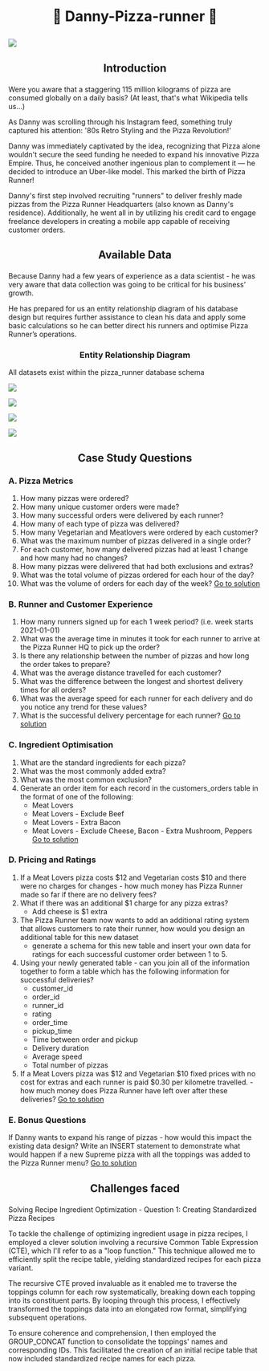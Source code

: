 # <p align="center" style="margin-top: 0px;"> 🍕 Danny-Pizza-runner 🍕

![](image_case_study_2.png)

## <p align="center" style="margin-top: 0px;"> Introduction

Were you aware that a staggering 115 million kilograms of pizza are consumed globally on a daily basis? (At least, that's what Wikipedia tells us...)

As Danny was scrolling through his Instagram feed, something truly captured his attention: '80s Retro Styling and the Pizza Revolution!'

Danny was immediately captivated by the idea, recognizing that Pizza alone wouldn't secure the seed funding he needed to expand his innovative Pizza Empire. Thus, he conceived another ingenious plan to complement it — he decided to introduce an Uber-like model. This marked the birth of Pizza Runner!

Danny's first step involved recruiting "runners" to deliver freshly made pizzas from the Pizza Runner Headquarters (also known as Danny's residence). Additionally, he went all in by utilizing his credit card to engage freelance developers in creating a mobile app capable of receiving customer orders.

## <p align="center" style="margin-top: 0px;"> Available Data

Because Danny had a few years of experience as a data scientist - he was very aware that data collection was going to be critical for his business’ growth.

He has prepared for us an entity relationship diagram of his database design but requires further assistance to clean his data and apply some basic calculations so he can better direct his runners and optimise Pizza Runner’s operations.



### <p align="center" style="margin-top: 0px;"> Entity Relationship Diagram
All datasets exist within the pizza_runner database schema 

![](ERD_pizza.PNG)

![](table2_pizza.PNG)

![](table3_pizza.PNG)

![](table4_pizza.PNG)


## <p align="center" style="margin-top: 0px;"> Case Study Questions

### A. Pizza Metrics
1.  How many pizzas were ordered?
2.  How many unique customer orders were made?
3.  How many successful orders were delivered by each runner?
4.  How many of each type of pizza was delivered?
5.  How many Vegetarian and Meatlovers were ordered by each customer?
6.  What was the maximum number of pizzas delivered in a single order?
7.  For each customer, how many delivered pizzas had at least 1 change and how many had no changes?
8.  How many pizzas were delivered that had both exclusions and extras?
9.  What was the total volume of pizzas ordered for each hour of the day?
10.  What was the volume of orders for each day of the week? [Go to solution](https://github.com/protechanalysis/Danny-Pizza-runner/blob/main/Pizza%20Metrics.sql)


### B. Runner and Customer Experience
1.  How many runners signed up for each 1 week period? (i.e. week starts 2021-01-01)
2.  What was the average time in minutes it took for each runner to arrive at the Pizza Runner HQ to pick up the order?
3.  Is there any relationship between the number of pizzas and how long the order takes to prepare?
4.  What was the average distance travelled for each customer?
5.  What was the difference between the longest and shortest delivery times for all orders?
6.  What was the average speed for each runner for each delivery and do you notice any trend for these values?
7.  What is the successful delivery percentage for each runner? [Go to solution](https://github.com/protechanalysis/Danny-Pizza-runner/blob/main/Runner%20and%20Customer%20Experience.sql)


### C. Ingredient Optimisation 
1.  What are the standard ingredients for each pizza?
2.  What was the most commonly added extra?
3.  What was the most common exclusion?
4.  Generate an order item for each record in the customers_orders table in the format of one of the following:
     - Meat Lovers
     - Meat Lovers - Exclude Beef
     - Meat Lovers - Extra Bacon
     - Meat Lovers - Exclude Cheese, Bacon - Extra Mushroom, Peppers [Go to solution](https://github.com/protechanalysis/Danny-Pizza-runner/blob/main/Ingredient%20Optimisation.sql)

       
### D. Pricing and Ratings
1.  If a Meat Lovers pizza costs $12 and Vegetarian costs $10 and there were no charges for changes - how much money has Pizza Runner made so far if there are no delivery fees?
2.  What if there was an additional $1 charge for any pizza extras?
      -  Add cheese is $1 extra
3.  The Pizza Runner team now wants to add an additional rating system that allows customers to rate their runner, how would you design an additional table for this new dataset
      - generate a schema for this new table and insert your own data for ratings for each successful customer order between 1 to 5.
4.  Using your newly generated table - can you join all of the information together to form a table which has the following information for successful deliveries?
      -  customer_id
      -  order_id
      -  runner_id
      -  rating
      -  order_time
      -  pickup_time
      -  Time between order and pickup
      -  Delivery duration
      -  Average speed
      -  Total number of pizzas
5.  If a Meat Lovers pizza was $12 and Vegetarian $10 fixed prices with no cost for extras and each runner is paid $0.30 per kilometre travelled.
        - how much money does Pizza Runner have left over after these deliveries? [Go to solution](https://github.com/protechanalysis/Danny-Pizza-runner/blob/main/Pricing%20and%20Ratings.sql)


### E. Bonus Questions
If Danny wants to expand his range of pizzas - how would this impact the existing data design? Write an INSERT statement to demonstrate what would happen if a new Supreme pizza with all the toppings was added to the Pizza Runner menu?
[Go to solution](https://github.com/protechanalysis/Danny-Pizza-runner/blob/main/Bonus%20Question.sql)



## <p align="center" style="margin-top: 0px;"> Challenges faced


Solving Recipe Ingredient Optimization - Question 1: Creating Standardized Pizza Recipes

To tackle the challenge of optimizing ingredient usage in pizza recipes, I employed a clever solution involving a recursive Common Table Expression (CTE), which I'll refer to as a "loop function." This technique allowed me to efficiently split the recipe table, yielding standardized recipes for each pizza variant.

The recursive CTE proved invaluable as it enabled me to traverse the toppings column for each row systematically, breaking down each topping into its constituent parts. By looping through this process, I effectively transformed the toppings data into an elongated row format, simplifying subsequent operations.

To ensure coherence and comprehension, I then employed the GROUP_CONCAT function to consolidate the toppings' names and corresponding IDs. This facilitated the creation of an initial recipe table that now included standardized recipe names for each pizza.
